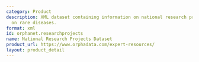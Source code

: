 ```yaml
---
category: Product
description: XML dataset containing information on national research projects focused
  on rare diseases.
format: xml
id: orphanet.researchprojects
name: National Research Projects Dataset
product_url: https://www.orphadata.com/expert-resources/
layout: product_detail
---
```

